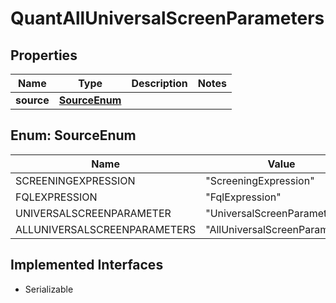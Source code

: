 

# QuantAllUniversalScreenParameters


## Properties

Name | Type | Description | Notes
------------ | ------------- | ------------- | -------------
**source** | [**SourceEnum**](#SourceEnum) |  | 



## Enum: SourceEnum

Name | Value
---- | -----
SCREENINGEXPRESSION | &quot;ScreeningExpression&quot;
FQLEXPRESSION | &quot;FqlExpression&quot;
UNIVERSALSCREENPARAMETER | &quot;UniversalScreenParameter&quot;
ALLUNIVERSALSCREENPARAMETERS | &quot;AllUniversalScreenParameters&quot;


## Implemented Interfaces

* Serializable


